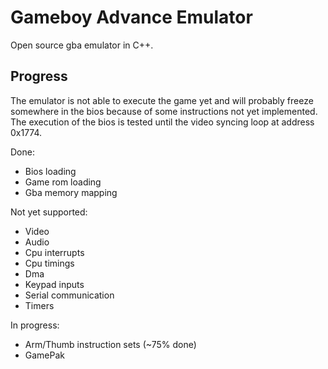 # Gameboy Advance Emulator  
Open source gba emulator in C++.

## Progress  
The emulator is not able to execute the game yet and will probably freeze somewhere in the bios because of some instructions not yet implemented.  
The execution of the bios is tested until the video syncing loop at address 0x1774.  
  
Done:
* Bios loading
* Game rom loading
* Gba memory mapping

Not yet supported:  
* Video
* Audio 
* Cpu interrupts
* Cpu timings
* Dma
* Keypad inputs
* Serial communication
* Timers

In progress:
* Arm/Thumb instruction sets (~75% done)
* GamePak 